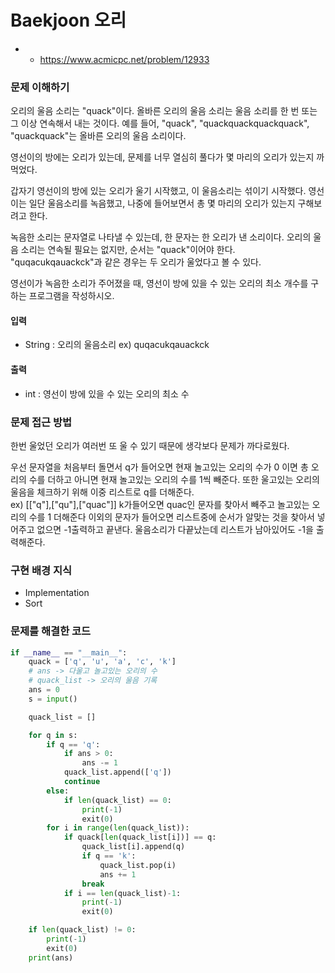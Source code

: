 # Baekjoon 오리

- 
    - https://www.acmicpc.net/problem/12933

### 문제 이해하기

오리의 울음 소리는 "quack"이다. 올바른 오리의 울음 소리는 울음 소리를 한 번 또는 그 이상 연속해서 내는 것이다. 예를 들어, "quack", "quackquackquackquack", "quackquack"는 올바른 오리의 울음 소리이다.

영선이의 방에는 오리가 있는데, 문제를 너무 열심히 풀다가 몇 마리의 오리가 있는지 까먹었다.

갑자기 영선이의 방에 있는 오리가 울기 시작했고, 이 울음소리는 섞이기 시작했다. 영선이는 일단 울음소리를 녹음했고, 나중에 들어보면서 총 몇 마리의 오리가 있는지 구해보려고 한다.

녹음한 소리는 문자열로 나타낼 수 있는데, 한 문자는 한 오리가 낸 소리이다. 오리의 울음 소리는 연속될 필요는 없지만, 순서는 "quack"이어야 한다. "quqacukqauackck"과 같은 경우는 두 오리가 울었다고 볼 수 있다.

영선이가 녹음한 소리가 주어졌을 때, 영선이 방에 있을 수 있는 오리의 최소 개수를 구하는 프로그램을 작성하시오.
#### 입력
- String : 오리의 울음소리 ex) quqacukqauackck

#### 출력
- int : 영선이 방에 있을 수 있는 오리의 최소 수

### 문제 접근 방법

한번 울었던 오리가 여러번 또 울 수 있기 때문에 생각보다 문제가 까다로웠다.

우선 문자열을 처음부터 돌면서 q가 들어오면 현재 놀고있는 오리의 수가 0 이면 총 오리의 수를 더하고
아니면 현재 놀고있는 오리의 수를 1씩 빼준다. 또한 울고있는 오리의 울음을 체크하기 위해 이중 리스트로 q를 더해준다.  
ex) [["q"],["qu"],["quac"]]
k가들어오면 quac인 문자를 찾아서 빼주고 놀고있는 오리의 수를 1 더해준다
이외의 문자가 들어오면 리스트중에 순서가 알맞는 것을 찾아서 넣어주고
없으면 -1출력하고 끝낸다.
울음소리가 다끝났는데 리스트가 남아있어도 -1을 출력해준다.

### 구현 배경 지식
- Implementation
- Sort

### 문제를 해결한 코드
~~~python
if __name__ == "__main__":
    quack = ['q', 'u', 'a', 'c', 'k']
    # ans -> 다울고 놀고있는 오리의 수
    # quack_list -> 오리의 울음 기록
    ans = 0
    s = input()

    quack_list = []

    for q in s:
        if q == 'q':
            if ans > 0:
                ans -= 1
            quack_list.append(['q'])
            continue
        else:
            if len(quack_list) == 0:
                print(-1)
                exit(0)
        for i in range(len(quack_list)):
            if quack[len(quack_list[i])] == q:
                quack_list[i].append(q)
                if q == 'k':
                    quack_list.pop(i)
                    ans += 1
                break
            if i == len(quack_list)-1:
                print(-1)
                exit(0)

    if len(quack_list) != 0:
        print(-1)
        exit(0)
    print(ans)
~~~